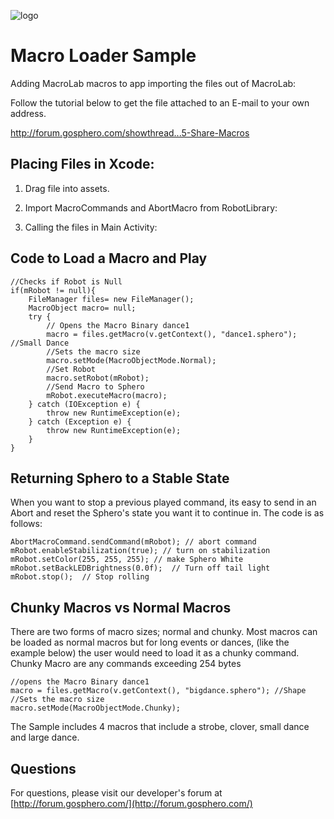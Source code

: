 
![logo](http://update.orbotix.com/developer/sphero-small.png)

# Macro Loader Sample

Adding MacroLab macros to app
importing the files out of MacroLab:

Follow the tutorial below to get the file attached to an E-mail to your own address.

http://forum.gosphero.com/showthread...5-Share-Macros

## Placing Files in Xcode:

1. Drag file into assets.

2. Import MacroCommands and AbortMacro from RobotLibrary:

3. Calling the files in Main Activity:

## Code to Load a Macro and Play
        
    //Checks if Robot is Null
   	if(mRobot != null){
    	FileManager files= new FileManager();
        MacroObject macro= null;
       	try {
        	// Opens the Macro Binary dance1
			macro = files.getMacro(v.getContext(), "dance1.sphero"); //Small Dance
	 		//Sets the macro size
	 		macro.setMode(MacroObjectMode.Normal);
	       	//Set Robot
	 		macro.setRobot(mRobot);
	 		//Send Macro to Sphero
	 		mRobot.executeMacro(macro);                 
		} catch (IOException e) {
			throw new RuntimeException(e);
		} catch (Exception e) {
			throw new RuntimeException(e);
		}
	}
    

## Returning Sphero to a Stable State

When you want to stop a previous played command, its easy to send in an Abort and reset the Sphero's state you want it to continue in.  The code is as follows:

	AbortMacroCommand.sendCommand(mRobot); // abort command
	mRobot.enableStabilization(true); // turn on stabilization
	mRobot.setColor(255, 255, 255); // make Sphero White
	mRobot.setBackLEDBrightness(0.0f);  // Turn off tail light
	mRobot.stop();  // Stop rolling

## Chunky Macros vs Normal Macros

There are two forms of macro sizes; normal and chunky. 
Most macros can be loaded as normal macros but for long events or dances, (like the example below) the user would need to load it as a chunky command.
Chunky Macro are any commands exceeding 254 bytes
	
	//opens the Macro Binary dance1
	macro = files.getMacro(v.getContext(), "bigdance.sphero"); //Shape
	//Sets the macro size
	macro.setMode(MacroObjectMode.Chunky);
	                     

The Sample includes 4 macros that include a strobe, clover, small dance and large dance.

## Questions

For questions, please visit our developer's forum at [http://forum.gosphero.com/](http://forum.gosphero.com/)
